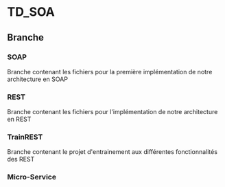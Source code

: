 # TD_SOA

## Branche

### SOAP

Branche contenant les fichiers pour la première implémentation de notre architecture en SOAP

### REST

Branche contenant les fichiers pour l'implémentation de notre architecture en REST

### TrainREST

Branche contenant le projet d'entrainement aux différentes fonctionnalités des REST

### Micro-Service
